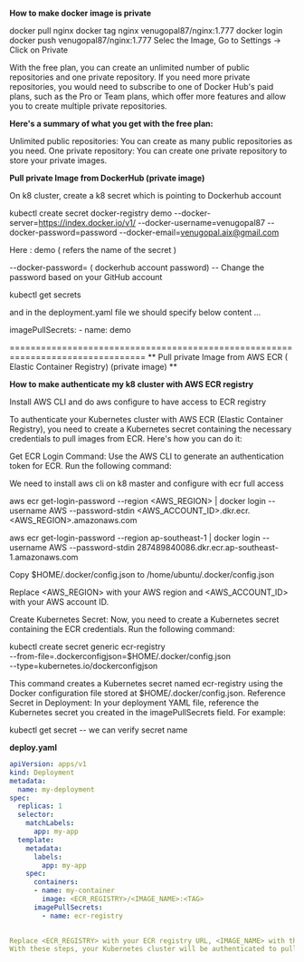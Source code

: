 **How to make docker image is private**

docker pull nginx
docker tag nginx venugopal87/nginx:1.777
docker login
docker push venugopal87/nginx:1.777
Selec the Image, Go to Settings ->  Click on Private 

With the free plan, you can create an unlimited number of public repositories and one private repository. If you need more private repositories, you would need to subscribe to one of Docker Hub's paid plans, such as the Pro or Team plans, which offer more features and allow you to create multiple private repositories.

**Here's a summary of what you get with the free plan:**

Unlimited public repositories: You can create as many public repositories as you need.
One private repository: You can create one private repository to store your private images.




**Pull private Image from DockerHub (private image)**

On k8 cluster, create a k8 secret which is pointing to Dockerhub account

kubectl create secret docker-registry demo --docker-server=https://index.docker.io/v1/ --docker-username=venugopal87 --docker-password=password --docker-email=venugopal.aix@gmail.com

Here : demo ( refers the name of the secret ) 


--docker-password= ( dockerhub account password)  -- Change the password based on your GitHub account

kubectl get secrets

and in the deployment.yaml file we should specify below content ...

   imagePullSecrets:
        - name: demo


================================================================================
** Pull private Image from AWS ECR ( Elastic Container Registry) (private image) **

**How to make authenticate my k8 cluster with AWS ECR registry**

Install AWS CLI and do aws configure to have access to ECR registry

To authenticate your Kubernetes cluster with AWS ECR (Elastic Container Registry), you need to create a Kubernetes secret containing the necessary credentials to pull images from ECR. Here's how you can do it:

Get ECR Login Command: Use the AWS CLI to generate an authentication token for ECR. Run the following command:

We need to install aws cli on k8 master and configure with ecr full access

aws ecr get-login-password --region <AWS_REGION> | docker login --username AWS --password-stdin <AWS_ACCOUNT_ID>.dkr.ecr.<AWS_REGION>.amazonaws.com

aws ecr get-login-password --region ap-southeast-1 | docker login --username AWS --password-stdin 287489840086.dkr.ecr.ap-southeast-1.amazonaws.com

Copy $HOME/.docker/config.json to /home/ubuntu/.docker/config.json 


Replace <AWS_REGION> with your AWS region and <AWS_ACCOUNT_ID> with your AWS account ID.


Create Kubernetes Secret: Now, you need to create a Kubernetes secret containing the ECR credentials. Run the following command:

kubectl create secret generic ecr-registry \
    --from-file=.dockerconfigjson=$HOME/.docker/config.json \
    --type=kubernetes.io/dockerconfigjson


This command creates a Kubernetes secret named ecr-registry using the Docker configuration file stored at $HOME/.docker/config.json.
Reference Secret in Deployment: In your deployment YAML file, reference the Kubernetes secret you created in the imagePullSecrets field. For example:


kubectl get secret -- we can verify secret name 

**deploy.yaml**

```yaml
apiVersion: apps/v1
kind: Deployment
metadata:
  name: my-deployment
spec:
  replicas: 1
  selector:
    matchLabels:
      app: my-app
  template:
    metadata:
      labels:
        app: my-app
    spec:
      containers:
      - name: my-container
        image: <ECR_REGISTRY>/<IMAGE_NAME>:<TAG>
      imagePullSecrets:
        - name: ecr-registry

        
Replace <ECR_REGISTRY> with your ECR registry URL, <IMAGE_NAME> with the name of your Docker image, and <TAG> with the desired tag.
With these steps, your Kubernetes cluster will be authenticated to pull images from AWS ECR using the provided credentials. Make sure to keep your credentials secure and rotate them regularly for security best practices.


